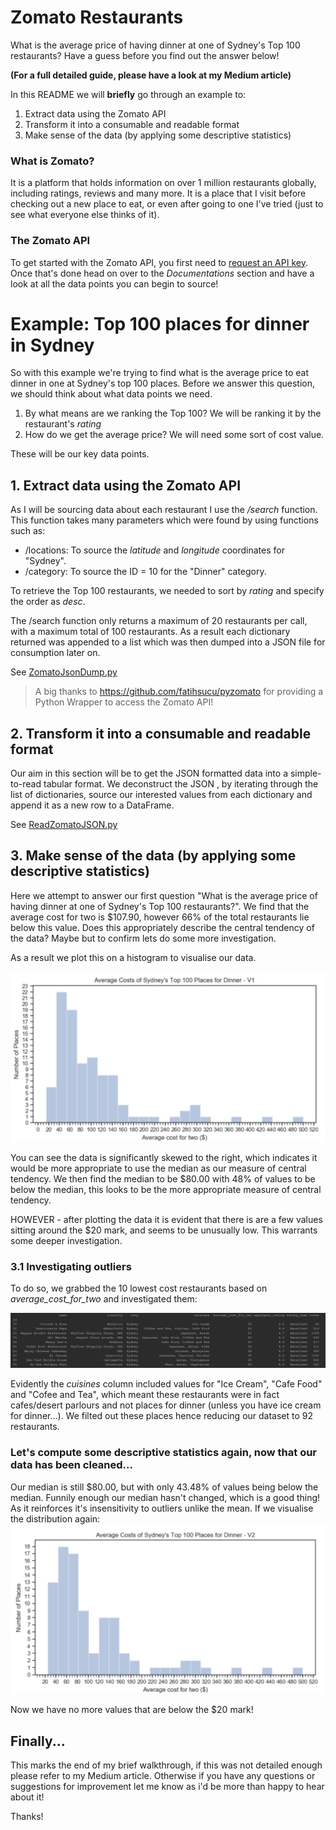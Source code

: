 
# Zomato Restaurants
What is the average price of having dinner at one of Sydney's Top 100 restaurants? Have a guess before you find out the answer below!

**(For a full detailed guide, please have a look at my Medium article)**

In this README we will **briefly** go through an example to: 
1. Extract data using the Zomato API
2. Transform it into a consumable and readable format
3. Make sense of the data (by applying some descriptive statistics)

### What is Zomato?
It is a platform that holds information on over 1 million restaurants globally, including ratings, reviews and many more. It is a place that I visit before checking out a new place to eat, or even after going to one I've tried (just to see what everyone else thinks of it).

### The Zomato API
To get started with the Zomato API, you first need to [request an API key](https://developers.zomato.com/api?lang=id). Once that's done head on over to the _Documentations_ section and have a look at all the data points you can begin to source!

# Example: Top 100 places for dinner in Sydney
So with this example we're trying to find what is the average price to eat dinner in one at Sydney's top 100 places. Before we answer this question, we should think about what data points we need.
1. By what means are we ranking the Top 100? We will be ranking it by the restaurant's _rating_
2. How do we get the average price? We will need some sort of cost value.

These will be our key data points.

## 1. Extract data using the Zomato API
As I will be sourcing data about each restaurant I use the _/search_ function. This function takes many parameters which were found by using functions such as:
* /locations: To source the _latitude_ and _longitude_ coordinates for "Sydney".
* /category: To source the ID = 10 for the "Dinner" category.

To retrieve the Top 100 restaurants, we needed to sort by _rating_ and specify the order as _desc_. 

The /search function only returns a maximum of 20 restaurants per call, with a maximum total of 100 restaurants. As a result each dictionary returned was appended to a list which was then dumped into a JSON file for consumption later on.

See [ZomatoJsonDump.py](https://github.com/trinhjorwe/zomato-restaurants/blob/master/ZomatoJsonDump.py)

> A big thanks to https://github.com/fatihsucu/pyzomato for providing a Python Wrapper to access the Zomato API!

## 2. Transform it into a consumable and readable format
Our aim in this section will be to get the JSON formatted data into a simple-to-read tabular format. We deconstruct the JSON , by iterating through the list of dictionaries, source our interested values from each dictionary and append it as a new row to a DataFrame.

See  [ReadZomatoJSON.py](https://github.com/trinhjorwe/zomato-restaurants/blob/master/ZomatoJsonDump.py)

## 3. Make sense of the data (by applying some descriptive statistics)
Here we attempt to answer our first question "What is the average price of having dinner at one of Sydney's Top 100 restaurants?". We find that the average cost for two is $107.90, however 66% of the total restaurants lie below this value.
Does this appropriately describe the central tendency of the data? Maybe but to confirm lets do some more investigation.

As a result we plot this on a histogram to visualise our data.

![Histogram V1](restaurants-histogramV1.PNG)

You can see the data is significantly skewed to the right, which indicates it would be more appropriate to use the median as our measure of central tendency. We then find the median to be $80.00 with 48% of values to be below the median, this looks to be the more appropriate measure of central tendency.

HOWEVER - after plotting the data it is evident that there is are a few values sitting around the $20 mark, and seems to be unusually low. This warrants some deeper investigation.

### 3.1 Investigating outliers
To do so, we grabbed the 10 lowest cost restaurants based on _average_cost_for_two_ and investigated them:

![discarded-restaurants](discarded-restaurants.PNG)

Evidently the _cuisines_ column included values for "Ice Cream", "Cafe Food" and "Cofee and Tea", which meant these restaurants were in fact cafes/desert parlours and not places for dinner (unless you have ice cream for dinner...). We filted out these places hence reducing our dataset to 92 restaurants.

### Let's compute some descriptive statistics again, now that our data has been cleaned...
Our median is still $80.00, but with only 43.48% of values being below the median. Funnily enough our median hasn't changed, which is a good thing! As it reinforces it's insensitivity to outliers unlike the mean. If we visualise the distribution again:
![Histogram V2](restaurants-histogramV2.PNG)

Now we have no more values that are below the $20 mark!

## Finally...
This marks the end of my brief walkthrough, if this was not detailed enough please refer to my Medium article.
Otherwise if you have any questions or suggestions for improvement let me know as i'd be more than happy to hear about it!

Thanks!







